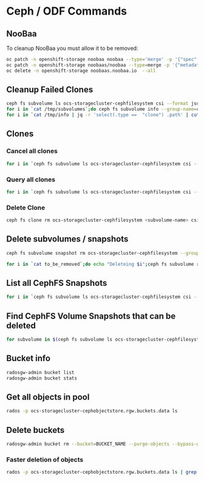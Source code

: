 # Ceph / ODF Commands

## NooBaa
To cleanup NooBaa you must allow it to be removed:

```sh
oc patch -n openshift-storage noobaa noobaa --type='merge' -p '{"spec":{"cleanupPolicy":{"allowNoobaaDeletion":true}}}'
oc patch -n openshift-storage noobaas/noobaa --type=merge -p '{"metadata": {"finalizers":null}}'
oc delete -n openshift-storage noobaas.noobaa.io  --all
```

## Cleanup Failed Clones
```sh
ceph fs subvolume ls ocs-storagecluster-cephfilesystem csi --format json | jq '.[] | .name' | cut -f 2 -d '"' > /tmp/subvolumes
for i in `cat /tmp/subvolumes`;do ceph fs subvolume info --group-name=csi ocs-storagecluster-cephfilesystem $i --format=json >> /tmp/info;done
for i in `cat /tmp/info | jq -r 'select(.type ==  "clone") .path' | cut -d "/" -f 4`;do ceph fs subvolume rm ocs-storagecluster-cephfilesystem --group-name csi $i;done
```

## Clones

### Cancel all clones
```sh
for i in `ceph fs subvolume ls ocs-storagecluster-cephfilesystem csi --format json | jq '.[] | .name' | cut -f 2 -d '"'`; do echo "Subvolume : $i"; ceph fs clone cancel ocs-storagecluster-cephfilesystem $i csi; done
```

### Query all clones
```sh
for i in `ceph fs subvolume ls ocs-storagecluster-cephfilesystem csi --format json | jq '.[] | .name' | cut -f 2 -d '"'`; do echo "Subvolume : $i"; ceph fs clone status ocs-storagecluster-cephfilesystem $i csi; done
```

### Delete Clone
```sh
ceph fs clone rm ocs-storagecluster-cephfilesystem <subvolume-name> csi
```

## Delete subvolumes / snapshots
```sh
ceph fs subvolume snapshot rm ocs-storagecluster-cephfilesystem --group-name csi csi-vol-63f2602e-65a8-4b59-bf64-631cb7fa4f57 csi-snap-0286a608-c0c2-47d3-9c3d-01cdc265cab9
```

```sh
for i in `cat to_be_removed`;do echo "Deleteing $i";ceph fs subvolume rm ocs-storagecluster-cephfilesystem --group-name csi $i;done
```

## List all CephFS Snapshots
```sh
for i in `ceph fs subvolume ls ocs-storagecluster-cephfilesystem csi --format json | jq '.[] | .name' | cut -f 2 -d '"'`; do echo "Subvolume : $i"; ceph fs subvolume snapshot ls ocs-storagecluster-cephfilesystem $i csi; done
```

## Find CephFS Volume Snapshots that can be deleted
```sh
for subvolume in $(ceph fs subvolume ls ocs-storagecluster-cephfilesystem --group_name csi | jq -r '.[].name'); do for snap in $(ceph fs subvolume snapshot ls ocs-storagecluster-cephfilesystem ${subvolume} --group_name csi|jq -r '.[].name'); do echo ${subvolume} ${snap} ; ceph fs subvolume snapshot info ocs-storagecluster-cephfilesystem ${subvolume} ${snap} --group_name csi  ; done; done > /tmp/cephfs_snap_info_all.txt
```

## Bucket info
```sh
radosgw-admin bucket list 
radosgw-admin bucket stats 
```

## Get all objects in pool
```sh
rados -p ocs-storagecluster-cephobjectstore.rgw.buckets.data ls
```

## Delete buckets
```sh
radosgw-admin bucket rm --bucket=BUCKET_NAME --purge-objects --bypass-gc
```

### Faster deletion of objects
```sh
rados -p ocs-storagecluster-cephobjectstore.rgw.buckets.data ls | grep SOME_OBJECT_TO_SEARCH_FOR | xargs -d '\n' -n 200 rados -p ocs-storagecluster-cephobjectstore.rgw.buckets.data rm
```

